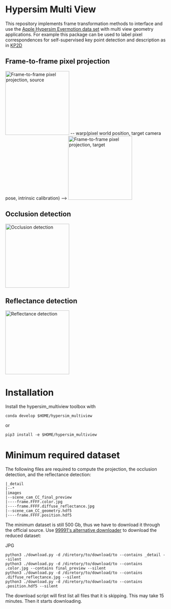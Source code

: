 # Hypersim Multi View
This repository implements frame transformation methods to interface and use the [Apple Hypersim Evermotion data set](https://github.com/apple/ml-hypersim) with multi view geometry applications.
For example this package can be used to label pixel correspondences for self-supervised key point detection and description as in [KP2D](https://github.com/TRI-ML/KP2D)

## Frame-to-frame pixel projection
<p float="left">
  <img src="https://user-images.githubusercontent.com/11293852/121869932-d4474000-cd02-11eb-9ec2-d773ee1cbae2.png" alt="Frame-to-frame pixel projection, source" width="200"/>
  -- warp(pixel world position, target camera pose, intrinsic calibration) -->
  <img src="https://user-images.githubusercontent.com/11293852/121869938-d6110380-cd02-11eb-8644-2ef423608e06.png" alt="Frame-to-frame pixel projection, target" width="200"/>
</p>

## Occlusion detection
<img src="https://user-images.githubusercontent.com/11293852/121869958-db6e4e00-cd02-11eb-8ebc-b83d669fc641.png" alt="Occlusion detection" width="200"/>

## Reflectance detection
<img src="https://user-images.githubusercontent.com/11293852/121869955-da3d2100-cd02-11eb-9915-7f047708ecb9.png" alt="Reflectance detection" width="200"/>


# Installation
Install the hypersim_multiview toolbox with
```
conda develop $HOME/hypersim_multiview
```
or
```
pip3 install -e $HOME/hypersim_multiview
```

# Minimum required dataset
The following files are required to compute the projection, the occlusion detection, and the reflectance detection:
```
|_detail
|--*
|images
|--scene_cam_CC_final_preview
|----frame.FFFF.color.jpg
|----frame.FFFF.diffuse_reflectance.jpg
|--scene_cam_CC_geometry.hdf5
|----frame.FFFF.position.hdf5
```

The minimum dataset is still 500 Gb, thus we have to download it through the official source.
Use [99991's alternative downloader](https://github.com/apple/ml-hypersim/tree/b125e8fa4f55539cbb2237ddb052504bf7d377bc/contrib/99991) to download the reduced dataset:

JPG
```
python3 ./download.py -d /diretory/to/download/to --contains _detail --silent
python3 ./download.py -d /diretory/to/download/to --contains .color.jpg --contains final_preview --silent
python3 ./download.py -d /diretory/to/download/to --contains .diffuse_reflectance.jpg --silent
python3 ./download.py -d /diretory/to/download/to --contains .position.hdf5 --silent
```

The download script will first list all files that it is skipping.
This may take 15 minutes.
Then it starts downloading.

